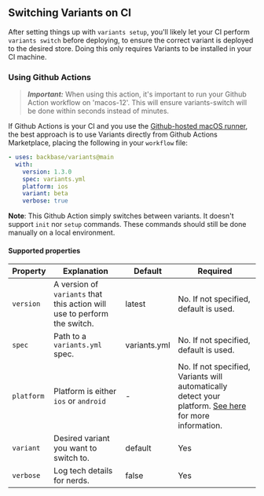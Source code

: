 ## Switching Variants on CI

After setting things up with `variants setup`, you'll likely let your CI perform `variants switch` before deploying, to ensure the correct variant is deployed to the desired store. Doing this only requires Variants to be installed in your CI machine.

### Using Github Actions

> **_Important:_**  When using this action, it's important to run your Github Action workflow on 'macos-12'. This will ensure variants-switch will be done within seconds instead of minutes.

If Github Actions is your CI and you use the [Github-hosted macOS runner](https://docs.github.com/en/free-pro-team@latest/actions/reference/specifications-for-github-hosted-runners), the best approach is to use Variants directly from Github Actions Marketplace, placing the following in your `workflow` file:

```yaml
- uses: backbase/variants@main
  with:
    version: 1.3.0
    spec: variants.yml
    platform: ios
    variant: beta
    verbose: true
```

**Note**: This Github Action simply switches between variants. It doesn't support `init` nor `setup` commands. These commands should still be done manually on a local environment.

#### Supported properties

| Property | Explanation | Default | Required |
| ------- | ------------- | ----------- | --------- |
| `version` | A version of `variants` that this action will use to perform the switch. | latest | No. If not specified, default is used. | 
| `spec` | Path to a `variants.yml` spec.  | variants.yml | No. If not specified, default is used. | 
| `platform` | Platform is either `ios` or `android` | - | No. If not specified, Variants will automatically detect your platform. [See here](PLATFORM_AUTO_DETECTION.md) for more information. |
| `variant` | Desired variant you want to switch to. | default | Yes |
| `verbose` | Log tech details for nerds. | false | Yes |
